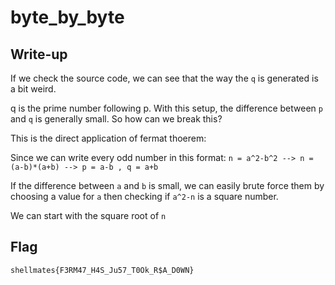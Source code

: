 # byte_by_byte

## Write-up 

If we check the source code, we can see that the way the `q` is generated is a bit weird.

q is the prime number following p. With this setup, the difference between `p` and `q` is generally small. So how can we break this?

This is the direct application of fermat thoerem:

Since we can write every odd number in this format: `n = a^2-b^2 --> n = (a-b)*(a+b) --> p = a-b , q = a+b`

If the difference between `a` and `b` is small, we can easily brute force them by choosing a value for `a` then checking if `a^2-n` is a square number.

We can start with the square root of `n`

## Flag

`shellmates{F3RM47_H4S_Ju57_T0Ok_R$A_D0WN}`